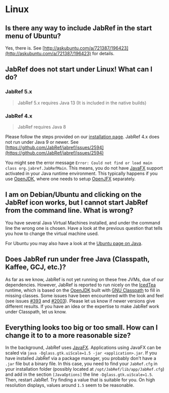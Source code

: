 # Linux

## Is there any way to include JabRef in the start menu of Ubuntu?

Yes, there is. See [http://askubuntu.com/a/721387/196423](http://askubuntu.com/a/721387/196423) for details.

## JabRef does not start under Linux! What can I do?

### JabRef 5.x

> JabRef 5.x requires Java 13 \(It is included in the native builds\)

### JabRef 4.x

> JabRef requires Java 8

Please follow the steps provided on our [installation page](https://github.com/JabRef/user-documentation/tree/2e47d73a4cfef323b7122d3e1653444a7ec121f1/general/installation.md). JabRef 4.x does not run under Java 9 or newer. See [https://github.com/JabRef/jabref/issues/2594](https://github.com/JabRef/jabref/issues/2594)

You might see the error message `Error: Could not find or load main class org.jabref.JabRefMain`. This means, you do not have [JavaFX](https://en.wikipedia.org/wiki/JavaFX) support activated in your Java runtime environment. This typically happens if you use [OpenJDK](http://openjdk.java.net/), where one needs to setup [OpenJFX](https://wiki.openjdk.java.net/display/OpenJFX/Main) separately.

## I am on Debian/Ubuntu and clicking on the JabRef icon works, but I cannot start JabRef from the command line. What is wrong?

You have several Java Virtual Machines installed, and under the command line the wrong one is chosen. Have a look at the previous question that tells you how to change the virtual machine used.

For Ubuntu you may also have a look at the [Ubuntu page on Java](https://help.ubuntu.com/community/Java).

## Does JabRef run under free Java \(Classpath, Kaffee, GCJ, etc.\)?

As far as we know, JabRef is not yet running on these free JVMs, due of our dependencies. However, JabRef is reported to run nicely on the [IcedTea](http://fedoraproject.org/wiki/Features/IcedTea) runtime, which is based on the [OpenJDK](http://openjdk.java.net/) built with [GNU Classpath](http://www.gnu.org/software/classpath/) to fill in missing classes. Some issues have been encountered with the look and feel \(see issues [\#393](https://github.com/JabRef/jabref/issues/393) and [\#2003](https://github.com/JabRef/jabref/issues/2003)\). Please let us know if newer versions give different results. If you have an idea or the expertise to make JabRef work under Classpath, let us know.

## Everything looks too big or too small. How can I change it to to a more reasonable size?

In the background, JabRef uses [JavaFX](https://en.wikipedia.org/wiki/JavaFX). Applications using JavaFX can be scaled via `java -Dglass.gtk.uiScale=1.5 -jar <application>.jar`. If you have installed JabRef via a package manager, you probably don't have a `.jar` file but a binary file. In this case, you need to find your `JabRef.cfg` in your installation folder \(possibly located at `/opt/JabRef/lib/app/JabRef.cfg`\) and add in the section `[JavaOptions]` the line `-Dglass.gtk.uiScale=1.5`. Then, restart JabRef. Try finding a value that is suitable for you. On high resolution displays, values around `1.5` seem to be reasonable.

